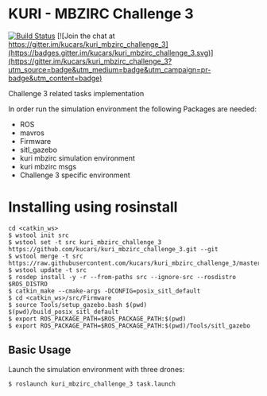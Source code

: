 # KURI - MBZIRC Challenge 3

[![Build Status](https://travis-ci.org/kucars/kuri_mbzirc_challenge_3.svg?branch=master)](https://travis-ci.org/kucars/kuri_mbzirc_challenge_3) [![Join the chat at https://gitter.im/kucars/kuri_mbzirc_challenge_3](https://badges.gitter.im/kucars/kuri_mbzirc_challenge_3.svg)](https://gitter.im/kucars/kuri_mbzirc_challenge_3?utm_source=badge&utm_medium=badge&utm_campaign=pr-badge&utm_content=badge)

Challenge 3 related tasks implementation

In order run the simulation environment the following Packages are needed: 

- ROS
- mavros     
- Firmware     
- sitl_gazebo
- kuri mbzirc simulation environment    
- kuri mbzirc msgs
- Challenge 3 specific environment

# Installing using rosinstall
```
cd <catkin_ws>
$ wstool init src
$ wstool set -t src kuri_mbzirc_challenge_3 https://github.com/kucars/kuri_mbzirc_challenge_3.git --git
$ wstool merge -t src https://raw.githubusercontent.com/kucars/kuri_mbzirc_challenge_3/master/mbzirc_challenge3.rosinstall
$ wstool update -t src
$ rosdep install -y -r --from-paths src --ignore-src --rosdistro $ROS_DISTRO
$ catkin_make --cmake-args -DCONFIG=posix_sitl_default
$ cd <catkin_ws>/src/Firmware
$ source Tools/setup_gazebo.bash $(pwd) $(pwd)/build_posix_sitl_default
$ export ROS_PACKAGE_PATH=$ROS_PACKAGE_PATH:$(pwd)
$ export ROS_PACKAGE_PATH=$ROS_PACKAGE_PATH:$(pwd)/Tools/sitl_gazebo
```

 Basic Usage
-----------

Launch the simulation environment with three drones:

```
$ roslaunch kuri_mbzirc_challenge_3 task.launch
```
